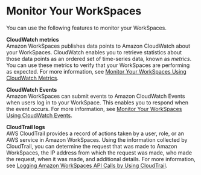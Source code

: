 # Monitor Your WorkSpaces<a name="amazon-workspaces-monitoring"></a>

You can use the following features to monitor your WorkSpaces\.

**CloudWatch metrics**  
Amazon WorkSpaces publishes data points to Amazon CloudWatch about your WorkSpaces\. CloudWatch enables you to retrieve statistics about those data points as an ordered set of time\-series data, known as *metrics*\. You can use these metrics to verify that your WorkSpaces are performing as expected\. For more information, see [Monitor Your WorkSpaces Using CloudWatch Metrics](cloudwatch-metrics.md)\.

**CloudWatch Events**  
Amazon WorkSpaces can submit events to Amazon CloudWatch Events when users log in to your WorkSpace\. This enables you to respond when the event occurs\. For more information, see [Monitor Your WorkSpaces Using CloudWatch Events](cloudwatch-events.md)\.

**CloudTrail logs**  
AWS CloudTrail provides a record of actions taken by a user, role, or an AWS service in Amazon WorkSpaces\. Using the information collected by CloudTrail, you can determine the request that was made to Amazon WorkSpaces, the IP address from which the request was made, who made the request, when it was made, and additional details\. For more information, see [Logging Amazon WorkSpaces API Calls by Using CloudTrail](https://docs.aws.amazon.com/workspaces/latest/api/cloudtrail_logging.html)\.
